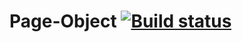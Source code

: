 # Page-Object [![Build status](https://ci.appveyor.com/api/projects/status/748y7ye595ecwdum?svg=true)](https://ci.appveyor.com/project/Mezis4/page-object)
